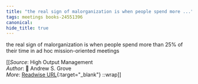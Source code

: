 ```yaml
---
title: "the real sign of malorganization is when people spend more ..."
tags: meetings books-24551396
canonical: 
hide_title: true
---
```


the real sign of malorganization is when people spend more than 25% of their time in ad hoc mission-oriented meetings


[[_Source_: High Output Management<br>
_Author_: 📕 Andrew S. Grove<br>
_More_: [Readwise URL](https://readwise.io/open/478844051){:target="_blank"}
::wrap]]